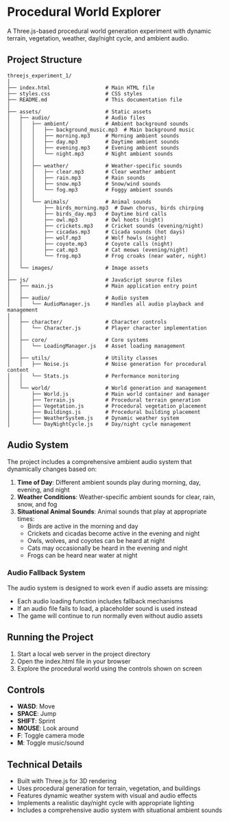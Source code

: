 # Procedural World Explorer

A Three.js-based procedural world generation experiment with dynamic terrain, vegetation, weather, day/night cycle, and ambient audio.

## Project Structure

```
threejs_experiment_1/
│
├── index.html                  # Main HTML file
├── styles.css                  # CSS styles
├── README.md                   # This documentation file
│
├── assets/                     # Static assets
│   ├── audio/                  # Audio files
│   │   ├── ambient/            # Ambient background sounds
│   │   │   ├── background_music.mp3  # Main background music
│   │   │   ├── morning.mp3     # Morning ambient sounds
│   │   │   ├── day.mp3         # Daytime ambient sounds
│   │   │   ├── evening.mp3     # Evening ambient sounds
│   │   │   └── night.mp3       # Night ambient sounds
│   │   │
│   │   ├── weather/            # Weather-specific sounds
│   │   │   ├── clear.mp3       # Clear weather ambient
│   │   │   ├── rain.mp3        # Rain sounds
│   │   │   ├── snow.mp3        # Snow/wind sounds
│   │   │   └── fog.mp3         # Foggy ambient sounds
│   │   │
│   │   └── animals/            # Animal sounds
│   │       ├── birds_morning.mp3  # Dawn chorus, birds chirping
│   │       ├── birds_day.mp3   # Daytime bird calls
│   │       ├── owl.mp3         # Owl hoots (night)
│   │       ├── crickets.mp3    # Cricket sounds (evening/night)
│   │       ├── cicadas.mp3     # Cicada sounds (hot days)
│   │       ├── wolf.mp3        # Wolf howls (night)
│   │       ├── coyote.mp3      # Coyote calls (night)
│   │       ├── cat.mp3         # Cat meows (evening/night)
│   │       └── frog.mp3        # Frog croaks (near water, night)
│   │
│   └── images/                 # Image assets
│
├── js/                         # JavaScript source files
│   ├── main.js                 # Main application entry point
│   │
│   ├── audio/                  # Audio system
│   │   └── AudioManager.js     # Handles all audio playback and management
│   │
│   ├── character/              # Character controls
│   │   └── Character.js        # Player character implementation
│   │
│   ├── core/                   # Core systems
│   │   └── LoadingManager.js   # Asset loading management
│   │
│   ├── utils/                  # Utility classes
│   │   ├── Noise.js            # Noise generation for procedural content
│   │   └── Stats.js            # Performance monitoring
│   │
│   └── world/                  # World generation and management
│       ├── World.js            # Main world container and manager
│       ├── Terrain.js          # Procedural terrain generation
│       ├── Vegetation.js       # Procedural vegetation placement
│       ├── Buildings.js        # Procedural building placement
│       ├── WeatherSystem.js    # Dynamic weather system
│       └── DayNightCycle.js    # Day/night cycle management
```

## Audio System

The project includes a comprehensive ambient audio system that dynamically changes based on:

1. **Time of Day**: Different ambient sounds play during morning, day, evening, and night
2. **Weather Conditions**: Weather-specific ambient sounds for clear, rain, snow, and fog
3. **Situational Animal Sounds**: Animal sounds that play at appropriate times:
   - Birds are active in the morning and day
   - Crickets and cicadas become active in the evening and night
   - Owls, wolves, and coyotes can be heard at night
   - Cats may occasionally be heard in the evening and night
   - Frogs can be heard near water at night

### Audio Fallback System

The audio system is designed to work even if audio assets are missing:

- Each audio loading function includes fallback mechanisms
- If an audio file fails to load, a placeholder sound is used instead
- The game will continue to run normally even without audio assets

## Running the Project

1. Start a local web server in the project directory
2. Open the index.html file in your browser
3. Explore the procedural world using the controls shown on screen

## Controls

- **WASD**: Move
- **SPACE**: Jump
- **SHIFT**: Sprint
- **MOUSE**: Look around
- **F**: Toggle camera mode
- **M**: Toggle music/sound

## Technical Details

- Built with Three.js for 3D rendering
- Uses procedural generation for terrain, vegetation, and buildings
- Features dynamic weather system with visual and audio effects
- Implements a realistic day/night cycle with appropriate lighting
- Includes a comprehensive audio system with situational ambient sounds
